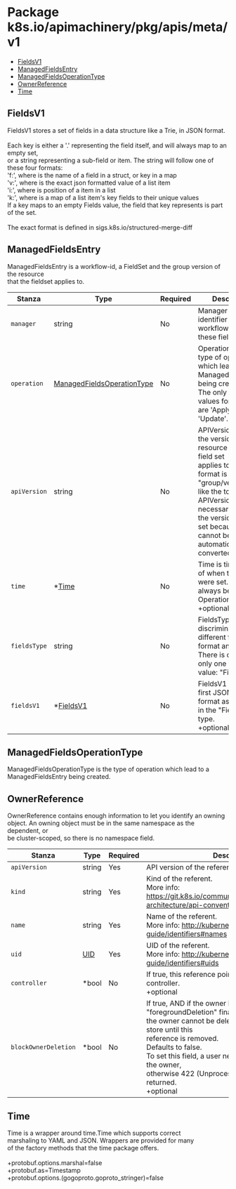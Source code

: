 # Package k8s.io/apimachinery/pkg/apis/meta/v1

- [FieldsV1](#FieldsV1)
- [ManagedFieldsEntry](#ManagedFieldsEntry)
- [ManagedFieldsOperationType](#ManagedFieldsOperationType)
- [OwnerReference](#OwnerReference)
- [Time](#Time)


## FieldsV1

FieldsV1 stores a set of fields in a data structure like a Trie, in JSON format.<br /><br />Each key is either a '.' representing the field itself, and will always map to an empty set,<br />or a string representing a sub-field or item. The string will follow one of these four formats:<br />'f:<name>', where <name> is the name of a field in a struct, or key in a map<br />'v:<value>', where <value> is the exact json formatted value of a list item<br />'i:<index>', where <index> is position of a item in a list<br />'k:<keys>', where <keys> is a map of  a list item's key fields to their unique values<br />If a key maps to an empty Fields value, the field that key represents is part of the set.<br /><br />The exact format is defined in sigs.k8s.io/structured-merge-diff



## ManagedFieldsEntry

ManagedFieldsEntry is a workflow-id, a FieldSet and the group version of the resource<br />that the fieldset applies to.

| Stanza | Type | Required | Description |
|---|---|---|---|
| `manager` | string | No | Manager is an identifier of the workflow managing these fields. |
| `operation` | [ManagedFieldsOperationType](./k8s-io-apimachinery-pkg-apis-meta-v1.md#ManagedFieldsOperationType) | No | Operation is the type of operation which lead to this ManagedFieldsEntry being created.<br />The only valid values for this field are 'Apply' and 'Update'. |
| `apiVersion` | string | No | APIVersion defines the version of this resource that this field set<br />applies to. The format is "group/version" just like the top-level<br />APIVersion field. It is necessary to track the version of a field<br />set because it cannot be automatically converted. |
| `time` | *[Time](./k8s-io-apimachinery-pkg-apis-meta-v1.md#Time) | No | Time is timestamp of when these fields were set. It should always be empty if Operation is 'Apply'<br />+optional |
| `fieldsType` | string | No | FieldsType is the discriminator for the different fields format and version.<br />There is currently only one possible value: "FieldsV1" |
| `fieldsV1` | *[FieldsV1](./k8s-io-apimachinery-pkg-apis-meta-v1.md#FieldsV1) | No | FieldsV1 holds the first JSON version format as described in the "FieldsV1" type.<br />+optional |

## ManagedFieldsOperationType

ManagedFieldsOperationType is the type of operation which lead to a ManagedFieldsEntry being created.



## OwnerReference

OwnerReference contains enough information to let you identify an owning<br />object. An owning object must be in the same namespace as the dependent, or<br />be cluster-scoped, so there is no namespace field.

| Stanza | Type | Required | Description |
|---|---|---|---|
| `apiVersion` | string | Yes | API version of the referent. |
| `kind` | string | Yes | Kind of the referent.<br />More info: https://git.k8s.io/community/contributors/devel/sig-architecture/api-conventions.md#types-kinds |
| `name` | string | Yes | Name of the referent.<br />More info: http://kubernetes.io/docs/user-guide/identifiers#names |
| `uid` | [UID](./k8s-io-apimachinery-pkg-types.md#UID) | Yes | UID of the referent.<br />More info: http://kubernetes.io/docs/user-guide/identifiers#uids |
| `controller` | *bool | No | If true, this reference points to the managing controller.<br />+optional |
| `blockOwnerDeletion` | *bool | No | If true, AND if the owner has the "foregroundDeletion" finalizer, then<br />the owner cannot be deleted from the key-value store until this<br />reference is removed.<br />Defaults to false.<br />To set this field, a user needs "delete" permission of the owner,<br />otherwise 422 (Unprocessable Entity) will be returned.<br />+optional |

## Time

Time is a wrapper around time.Time which supports correct<br />marshaling to YAML and JSON.  Wrappers are provided for many<br />of the factory methods that the time package offers.<br /><br />+protobuf.options.marshal=false<br />+protobuf.as=Timestamp<br />+protobuf.options.(gogoproto.goproto_stringer)=false




